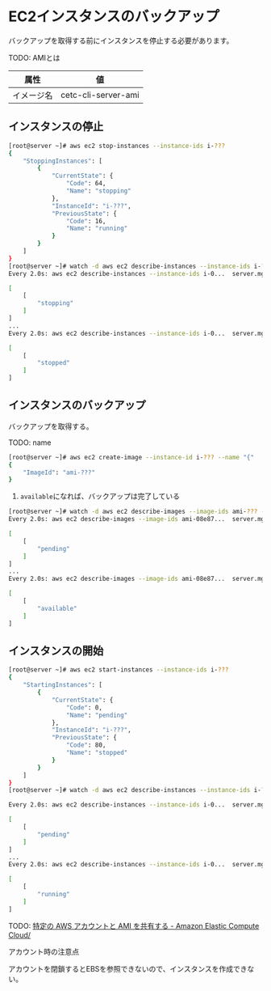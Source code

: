 # EC2インスタンスのバックアップ

バックアップを取得する前にインスタンスを停止する必要があります。

TODO:
AMIとは

| 属性       | 値                  |
| ---------- | ------------------- |
| イメージ名 | cetc-cli-server-ami |

## インスタンスの停止

```bash
[root@server ~]# aws ec2 stop-instances --instance-ids i-???        
{
	"StoppingInstances": [
		{
			"CurrentState": {
				"Code": 64,
				"Name": "stopping"
			},
			"InstanceId": "i-???",
			"PreviousState": {
				"Code": 16,
				"Name": "running"
			}
		}
	]
}        
[root@server ~]# watch -d aws ec2 describe-instances --instance-ids i-??? --query 'Reservations[].Instances[].[State][].[Name]'
Every 2.0s: aws ec2 describe-instances --instance-ids i-0...  server.mgt.local: Sun Jun 21 17:58:33 2020

[
	[
		"stopping"
	]
]
...
Every 2.0s: aws ec2 describe-instances --instance-ids i-0...  server.mgt.local: Sun Jun 21 17:58:55 2020

[
	[
		"stopped"
	]
]
```
## インスタンスのバックアップ
バックアップを取得する。

TODO: name

```bash
[root@server ~]# aws ec2 create-image --instance-id i-??? --name "{"
{
    "ImageId": "ami-???"
}
```

1. `available`になれば、バックアップは完了している
```bash
[root@server ~]# watch -d aws ec2 describe-images --image-ids ami-??? --query 'Images[].[State]'    
Every 2.0s: aws ec2 describe-images --image-ids ami-08e87...  server.mgt.local: Sun Jun 21 18:09:19 2020

[
    [
        "pending"
    ]
]
...
Every 2.0s: aws ec2 describe-images --image-ids ami-08e87...  server.mgt.local: Sun Jun 21 18:09:54 2020

[
    [
        "available"
    ]
]
```

## インスタンスの開始

```bash
[root@server ~]# aws ec2 start-instances --instance-ids i-???
{
	"StartingInstances": [
		{
			"CurrentState": {
				"Code": 0,
				"Name": "pending"
			},
			"InstanceId": "i-???",
			"PreviousState": {
				"Code": 80,
				"Name": "stopped"
			}
		}
	]
}
[root@server ~]# watch -d aws ec2 describe-instances --instance-ids i-??? --query 'Reservations[].Instances[].[State][].[Name]'

Every 2.0s: aws ec2 describe-instances --instance-ids i-0...  server.mgt.local: Sun Jun 21 17:59:31 2020

[
	[
		"pending"
	]
]
...
Every 2.0s: aws ec2 describe-instances --instance-ids i-0...  server.mgt.local: Sun Jun 21 18:00:05 2020

[
	[
		"running"
	]
]
```

TODO: 
[特定の AWS アカウントと AMI を共有する - Amazon Elastic Compute Cloud/](https://docs.aws.amazon.com/ja_jp/AWSEC2/latest/UserGuide/sharingamis-explicit.html)

アカウント時の注意点

アカウントを閉鎖するとEBSを参照できないので、インスタンスを作成できない。